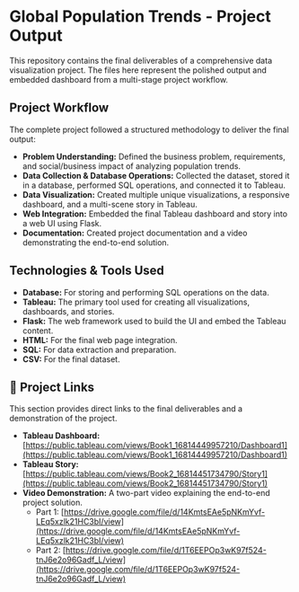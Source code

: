 # Global Population Trends - Project Output

This repository contains the final deliverables of a comprehensive data visualization project. The files here represent the polished output and embedded dashboard from a multi-stage project workflow.

## Project Workflow

The complete project followed a structured methodology to deliver the final output:

* **Problem Understanding:** Defined the business problem, requirements, and social/business impact of analyzing population trends.
* **Data Collection & Database Operations:** Collected the dataset, stored it in a database, performed SQL operations, and connected it to Tableau.
* **Data Visualization:** Created multiple unique visualizations, a responsive dashboard, and a multi-scene story in Tableau.
* **Web Integration:** Embedded the final Tableau dashboard and story into a web UI using Flask.
* **Documentation:** Created project documentation and a video demonstrating the end-to-end solution.

## Technologies & Tools Used

* **Database:** For storing and performing SQL operations on the data.
* **Tableau:** The primary tool used for creating all visualizations, dashboards, and stories.
* **Flask:** The web framework used to build the UI and embed the Tableau content.
* **HTML:** For the final web page integration.
* **SQL:** For data extraction and preparation.
* **CSV:** For the final dataset.

## 🔗 Project Links

This section provides direct links to the final deliverables and a demonstration of the project.

* **Tableau Dashboard:** [https://public.tableau.com/views/Book1_16814449957210/Dashboard1](https://public.tableau.com/views/Book1_16814449957210/Dashboard1)
* **Tableau Story:** [https://public.tableau.com/views/Book2_16814451734790/Story1](https://public.tableau.com/views/Book2_16814451734790/Story1)
* **Video Demonstration:** A two-part video explaining the end-to-end project solution.
    * Part 1: [https://drive.google.com/file/d/14KmtsEAe5pNKmYvf-LEq5xzlk21HC3bI/view](https://drive.google.com/file/d/14KmtsEAe5pNKmYvf-LEq5xzlk21HC3bI/view)
    * Part 2: [https://drive.google.com/file/d/1T6EEPOp3wK97f524-tnJ6e2o96Gadf_L/view](https://drive.google.com/file/d/1T6EEPOp3wK97f524-tnJ6e2o96Gadf_L/view)
